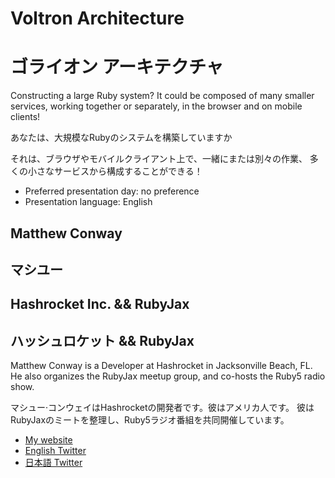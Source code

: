 # Voltron Architecture
# ゴライオン アーキテクチャ

Constructing a large Ruby system? It could be composed of many smaller
services, working together or separately, in the browser and on mobile clients!

あなたは、大規模なRubyのシステムを構築していますか

それは、ブラウザやモバイルクライアント上で、一緒にまたは別々の作業、
多くの小さなサービスから構成することができる！

- Preferred presentation day: no preference
- Presentation language: English

## Matthew Conway
## マシユー

## Hashrocket Inc. && RubyJax
## ハッシュロケット && RubyJax

Matthew Conway is a Developer at Hashrocket in Jacksonville Beach, FL. He also
organizes the RubyJax meetup group, and co-hosts the Ruby5 radio show.

マシュー·コンウェイはHashrocketの開発者です。彼はアメリカ人です。
彼はRubyJaxのミートを整理し、Ruby5ラジオ番組を共同開催しています。

- [My website](http://mattonrails.com)
- [English Twitter](https://twitter.com/#!/mattonrails)
- [日本語 Twitter](https://twitter.com/#!/mattonrails_jp)
